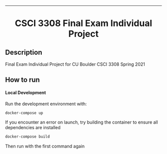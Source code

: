 
---

<div align="center">

# CSCI 3308 Final Exam Individual Project

</div>

## Description
Final Exam Individual Project for CU Boulder CSCI 3308 Spring 2021

## How to run

#### Local Development


Run the development environment with:
```bash
docker-compose up
```

If you encounter an error on launch, try building the container to ensure all dependencies are installed

```bash
docker-compose build
```

Then run with the first command again
